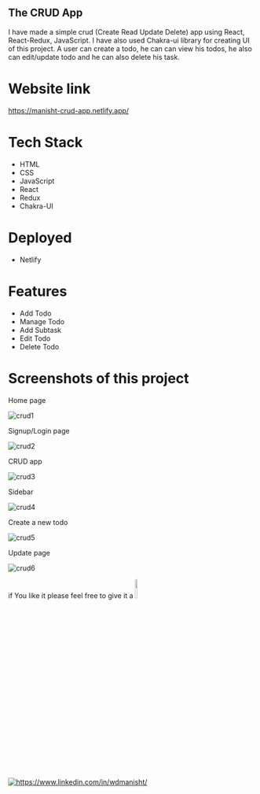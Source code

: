 ## The CRUD App

I have made a simple crud (Create Read Update Delete) app using React, React-Redux, JavaScript. I have also used Chakra-ui library for creating UI of this project. A user can create a todo, he can can view his todos, he also can edit/update todo and he can also delete his task.

# Website link

https://manisht-crud-app.netlify.app/

# Tech Stack

- HTML
- CSS
- JavaScript
- React
- Redux
- Chakra-UI

# Deployed

- Netlify

# Features

- Add Todo
- Manage Todo
- Add Subtask
- Edit Todo
- Delete Todo

# Screenshots of this project

Home page

![crud1](https://user-images.githubusercontent.com/46663132/184938368-e779c332-f30b-4988-a2f7-9bf923f26c0d.PNG)

Signup/Login page

![crud2](https://user-images.githubusercontent.com/46663132/184938480-420f9939-41af-4a05-81bd-f847f7927a3c.PNG)

CRUD app

![crud3](https://user-images.githubusercontent.com/46663132/184938553-ee978955-99b6-412b-9cf4-0072c9a7e95b.PNG)

Sidebar

![crud4](https://user-images.githubusercontent.com/46663132/184938884-a2efd276-d523-41af-8793-e75ecff8995f.PNG)

Create a new todo

![crud5](https://user-images.githubusercontent.com/46663132/184938971-4f858d00-ff86-41d5-aaaf-0851f9223752.PNG)

Update page

![crud6](https://user-images.githubusercontent.com/46663132/184939027-ed1d8825-656c-4386-a08c-c222968c370a.PNG)


if You like it please feel free to give it a <img src="https://upload.wikimedia.org/wikipedia/commons/thumb/9/99/Star_icon_stylized.svg/512px-Star_icon_stylized.svg.png" width="10%"/>

<a href="https://www.linkedin.com/in/wdmanisht/">
  <img align="center" src="https://img.shields.io/badge/LinkedIn-0077B5?style=for-the-badge&logo=linkedin&logoColor=white" alt="https://www.linkedin.com/in/wdmanisht/" />
